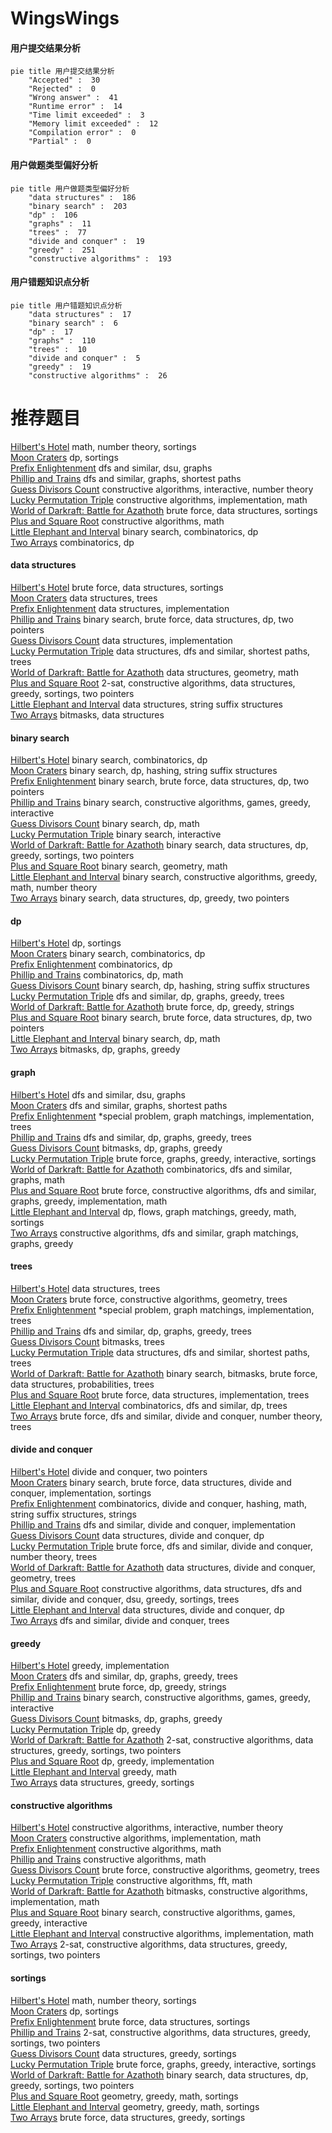 # WingsWings
<!-- tabs:start -->
#### **用户提交结果分析**

```mermaid
pie title 用户提交结果分析
    "Accepted" :  30
    "Rejected" :  0
    "Wrong answer" :  41
    "Runtime error" :  14
    "Time limit exceeded" :  3
    "Memory limit exceeded" :  12
    "Compilation error" :  0
    "Partial" :  0
```
#### **用户做题类型偏好分析**

```mermaid
pie title 用户做题类型偏好分析
    "data structures" :  186
    "binary search" :  203
    "dp" :  106
    "graphs" :  11
    "trees" :  77
    "divide and conquer" :  19
    "greedy" :  251
    "constructive algorithms" :  193
```
#### **用户错题知识点分析**

```mermaid
pie title 用户错题知识点分析
    "data structures" :  17
    "binary search" :  6
    "dp" :  17
    "graphs" :  110
    "trees" :  10
    "divide and conquer" :  5
    "greedy" :  19
    "constructive algorithms" :  26
```
<!-- tabs:end -->
# 推荐题目
[Hilbert's Hotel](http://codeforces.com/problemset/problem/1344/A)		math,
                        number theory,
                        sortings		  
[Moon Craters](http://codeforces.com/problemset/problem/39/C)		dp,
                        sortings		  
[Prefix Enlightenment](https://codeforces.com/contest/1291/problem/E)		dfs and similar,
                        dsu,
                        graphs		  
[Phillip and Trains](http://codeforces.com/problemset/problem/585/B)		dfs and similar,
                        graphs,
                        shortest paths		  
[Guess Divisors Count](http://codeforces.com/problemset/problem/1355/F)		constructive algorithms,
                        interactive,
                        number theory		  
[Lucky Permutation Triple](https://codeforces.com/contest/304/problem/C)		constructive algorithms,
                        implementation,
                        math		  
[World of Darkraft: Battle for Azathoth](https://codeforces.com/contest/1321/problem/E)		brute force,
                        data structures,
                        sortings		  
[Plus and Square Root](http://codeforces.com/problemset/problem/715/A)		constructive algorithms,
                        math		  
[Little Elephant and Interval](https://codeforces.com/contest/205/problem/C)		binary search,
                        combinatorics,
                        dp		  
[Two Arrays](http://codeforces.com/problemset/problem/1288/C)		combinatorics,
                        dp		  
<!-- tabs:start -->
#### **data structures**
[Hilbert's Hotel](https://codeforces.com/contest/1321/problem/E)		brute force,
                        data structures,
                        sortings		  
[Moon Craters](http://codeforces.com/problemset/problem/226/E)		data structures,
                        trees		  
[Prefix Enlightenment](http://codeforces.com/problemset/problem/44/G)		data structures,
                        implementation		  
[Phillip and Trains](http://codeforces.com/problemset/problem/466/C)		binary search,
                        brute force,
                        data structures,
                        dp,
                        two pointers		  
[Guess Divisors Count](http://codeforces.com/problemset/problem/1252/C)		data structures,
                        implementation		  
[Lucky Permutation Triple](http://codeforces.com/problemset/problem/1304/E)		data structures,
                        dfs and similar,
                        shortest paths,
                        trees		  
[World of Darkraft: Battle for Azathoth](http://codeforces.com/problemset/problem/650/A)		data structures,
                        geometry,
                        math		  
[Plus and Square Root](http://codeforces.com/problemset/problem/1503/D)		2-sat,
                        constructive algorithms,
                        data structures,
                        greedy,
                        sortings,
                        two pointers		  
[Little Elephant and Interval](http://codeforces.com/problemset/problem/741/E)		data structures,
                        string suffix structures		  
[Two Arrays](http://codeforces.com/problemset/problem/242/E)		bitmasks,
                        data structures		  
#### **binary search**
[Hilbert's Hotel](https://codeforces.com/contest/205/problem/C)		binary search,
                        combinatorics,
                        dp		  
[Moon Craters](http://codeforces.com/problemset/problem/822/E)		binary search,
                        dp,
                        hashing,
                        string suffix structures		  
[Prefix Enlightenment](http://codeforces.com/problemset/problem/466/C)		binary search,
                        brute force,
                        data structures,
                        dp,
                        two pointers		  
[Phillip and Trains](http://codeforces.com/problemset/problem/896/B)		binary search,
                        constructive algorithms,
                        games,
                        greedy,
                        interactive		  
[Guess Divisors Count](http://codeforces.com/problemset/problem/883/D)		binary search,
                        dp,
                        math		  
[Lucky Permutation Triple](http://codeforces.com/problemset/problem/1486/C1)		binary search,
                        interactive		  
[World of Darkraft: Battle for Azathoth](http://codeforces.com/problemset/problem/1257/D)		binary search,
                        data structures,
                        dp,
                        greedy,
                        sortings,
                        two pointers		  
[Plus and Square Root](http://codeforces.com/problemset/problem/1100/C)		binary search,
                        geometry,
                        math		  
[Little Elephant and Interval](http://codeforces.com/problemset/problem/1474/B)		binary search,
                        constructive algorithms,
                        greedy,
                        math,
                        number theory		  
[Two Arrays](http://codeforces.com/problemset/problem/1492/C)		binary search,
                        data structures,
                        dp,
                        greedy,
                        two pointers		  
#### **dp**
[Hilbert's Hotel](http://codeforces.com/problemset/problem/39/C)		dp,
                        sortings		  
[Moon Craters](https://codeforces.com/contest/205/problem/C)		binary search,
                        combinatorics,
                        dp		  
[Prefix Enlightenment](http://codeforces.com/problemset/problem/1288/C)		combinatorics,
                        dp		  
[Phillip and Trains](http://codeforces.com/problemset/problem/212/C)		combinatorics,
                        dp,
                        math		  
[Guess Divisors Count](http://codeforces.com/problemset/problem/822/E)		binary search,
                        dp,
                        hashing,
                        string suffix structures		  
[Lucky Permutation Triple](http://codeforces.com/problemset/problem/982/C)		dfs and similar,
                        dp,
                        graphs,
                        greedy,
                        trees		  
[World of Darkraft: Battle for Azathoth](http://codeforces.com/problemset/problem/766/C)		brute force,
                        dp,
                        greedy,
                        strings		  
[Plus and Square Root](http://codeforces.com/problemset/problem/466/C)		binary search,
                        brute force,
                        data structures,
                        dp,
                        two pointers		  
[Little Elephant and Interval](http://codeforces.com/problemset/problem/883/D)		binary search,
                        dp,
                        math		  
[Two Arrays](http://codeforces.com/problemset/problem/1340/B)		bitmasks,
                        dp,
                        graphs,
                        greedy		  
#### **graph**
[Hilbert's Hotel](https://codeforces.com/contest/1291/problem/E)		dfs and similar,
                        dsu,
                        graphs		  
[Moon Craters](http://codeforces.com/problemset/problem/585/B)		dfs and similar,
                        graphs,
                        shortest paths		  
[Prefix Enlightenment](http://codeforces.com/problemset/problem/290/C)		*special problem,
                        graph matchings,
                        implementation,
                        trees		  
[Phillip and Trains](http://codeforces.com/problemset/problem/982/C)		dfs and similar,
                        dp,
                        graphs,
                        greedy,
                        trees		  
[Guess Divisors Count](http://codeforces.com/problemset/problem/1340/B)		bitmasks,
                        dp,
                        graphs,
                        greedy		  
[Lucky Permutation Triple](http://codeforces.com/problemset/problem/1498/E)		brute force,
                        graphs,
                        greedy,
                        interactive,
                        sortings		  
[World of Darkraft: Battle for Azathoth](http://codeforces.com/problemset/problem/711/D)		combinatorics,
                        dfs and similar,
                        graphs,
                        math		  
[Plus and Square Root](http://codeforces.com/problemset/problem/1487/C)		brute force,
                        constructive algorithms,
                        dfs and similar,
                        graphs,
                        greedy,
                        implementation,
                        math		  
[Little Elephant and Interval](http://codeforces.com/problemset/problem/1437/C)		dp,
                        flows,
                        graph matchings,
                        greedy,
                        math,
                        sortings		  
[Two Arrays](http://codeforces.com/problemset/problem/1470/D)		constructive algorithms,
                        dfs and similar,
                        graph matchings,
                        graphs,
                        greedy		  
#### **trees**
[Hilbert's Hotel](http://codeforces.com/problemset/problem/226/E)		data structures,
                        trees		  
[Moon Craters](http://codeforces.com/problemset/problem/452/B)		brute force,
                        constructive algorithms,
                        geometry,
                        trees		  
[Prefix Enlightenment](http://codeforces.com/problemset/problem/290/C)		*special problem,
                        graph matchings,
                        implementation,
                        trees		  
[Phillip and Trains](http://codeforces.com/problemset/problem/982/C)		dfs and similar,
                        dp,
                        graphs,
                        greedy,
                        trees		  
[Guess Divisors Count](http://codeforces.com/problemset/problem/792/D)		bitmasks,
                        trees		  
[Lucky Permutation Triple](http://codeforces.com/problemset/problem/1304/E)		data structures,
                        dfs and similar,
                        shortest paths,
                        trees		  
[World of Darkraft: Battle for Azathoth](http://codeforces.com/problemset/problem/1479/D)		binary search,
                        bitmasks,
                        brute force,
                        data structures,
                        probabilities,
                        trees		  
[Plus and Square Root](http://codeforces.com/problemset/problem/1511/C)		brute force,
                        data structures,
                        implementation,
                        trees		  
[Little Elephant and Interval](http://codeforces.com/problemset/problem/1499/F)		combinatorics,
                        dfs and similar,
                        dp,
                        trees		  
[Two Arrays](http://codeforces.com/problemset/problem/1491/E)		brute force,
                        dfs and similar,
                        divide and conquer,
                        number theory,
                        trees		  
#### **divide and conquer**
[Hilbert's Hotel](http://codeforces.com/problemset/problem/364/E)		divide and conquer,
                        two pointers		  
[Moon Craters](http://codeforces.com/problemset/problem/1461/D)		binary search,
                        brute force,
                        data structures,
                        divide and conquer,
                        implementation,
                        sortings		  
[Prefix Enlightenment](http://codeforces.com/problemset/problem/1466/G)		combinatorics,
                        divide and conquer,
                        hashing,
                        math,
                        string suffix structures,
                        strings		  
[Phillip and Trains](http://codeforces.com/problemset/problem/1490/D)		dfs and similar,
                        divide and conquer,
                        implementation		  
[Guess Divisors Count](https://codeforces.com/contest/1483/problem/C)		data structures,
                        divide and conquer,
                        dp		  
[Lucky Permutation Triple](http://codeforces.com/problemset/problem/1491/E)		brute force,
                        dfs and similar,
                        divide and conquer,
                        number theory,
                        trees		  
[World of Darkraft: Battle for Azathoth](http://codeforces.com/problemset/problem/1303/G)		data structures,
                        divide and conquer,
                        geometry,
                        trees		  
[Plus and Square Root](http://codeforces.com/problemset/problem/1494/D)		constructive algorithms,
                        data structures,
                        dfs and similar,
                        divide and conquer,
                        dsu,
                        greedy,
                        sortings,
                        trees		  
[Little Elephant and Interval](http://codeforces.com/problemset/problem/1482/E)		data structures,
                        divide and conquer,
                        dp		  
[Two Arrays](http://codeforces.com/problemset/problem/566/C)		dfs and similar,
                        divide and conquer,
                        trees		  
#### **greedy**
[Hilbert's Hotel](http://codeforces.com/problemset/problem/387/C)		greedy,
                        implementation		  
[Moon Craters](http://codeforces.com/problemset/problem/982/C)		dfs and similar,
                        dp,
                        graphs,
                        greedy,
                        trees		  
[Prefix Enlightenment](http://codeforces.com/problemset/problem/766/C)		brute force,
                        dp,
                        greedy,
                        strings		  
[Phillip and Trains](http://codeforces.com/problemset/problem/896/B)		binary search,
                        constructive algorithms,
                        games,
                        greedy,
                        interactive		  
[Guess Divisors Count](http://codeforces.com/problemset/problem/1340/B)		bitmasks,
                        dp,
                        graphs,
                        greedy		  
[Lucky Permutation Triple](https://codeforces.com/contest/1277/problem/C)		dp,
                        greedy		  
[World of Darkraft: Battle for Azathoth](http://codeforces.com/problemset/problem/1503/D)		2-sat,
                        constructive algorithms,
                        data structures,
                        greedy,
                        sortings,
                        two pointers		  
[Plus and Square Root](https://codeforces.com/contest/1397/problem/E)		dp,
                        greedy,
                        implementation		  
[Little Elephant and Interval](http://codeforces.com/problemset/problem/883/M)		greedy,
                        math		  
[Two Arrays](http://codeforces.com/problemset/problem/1310/A)		data structures,
                        greedy,
                        sortings		  
#### **constructive algorithms**
[Hilbert's Hotel](http://codeforces.com/problemset/problem/1355/F)		constructive algorithms,
                        interactive,
                        number theory		  
[Moon Craters](https://codeforces.com/contest/304/problem/C)		constructive algorithms,
                        implementation,
                        math		  
[Prefix Enlightenment](http://codeforces.com/problemset/problem/715/A)		constructive algorithms,
                        math		  
[Phillip and Trains](http://codeforces.com/problemset/problem/737/F)		constructive algorithms,
                        math		  
[Guess Divisors Count](http://codeforces.com/problemset/problem/452/B)		brute force,
                        constructive algorithms,
                        geometry,
                        trees		  
[Lucky Permutation Triple](http://codeforces.com/problemset/problem/286/E)		constructive algorithms,
                        fft,
                        math		  
[World of Darkraft: Battle for Azathoth](http://codeforces.com/problemset/problem/734/F)		bitmasks,
                        constructive algorithms,
                        implementation,
                        math		  
[Plus and Square Root](http://codeforces.com/problemset/problem/896/B)		binary search,
                        constructive algorithms,
                        games,
                        greedy,
                        interactive		  
[Little Elephant and Interval](http://codeforces.com/problemset/problem/11/A)		constructive algorithms,
                        implementation,
                        math		  
[Two Arrays](http://codeforces.com/problemset/problem/1503/D)		2-sat,
                        constructive algorithms,
                        data structures,
                        greedy,
                        sortings,
                        two pointers		  
#### **sortings**
[Hilbert's Hotel](http://codeforces.com/problemset/problem/1344/A)		math,
                        number theory,
                        sortings		  
[Moon Craters](http://codeforces.com/problemset/problem/39/C)		dp,
                        sortings		  
[Prefix Enlightenment](https://codeforces.com/contest/1321/problem/E)		brute force,
                        data structures,
                        sortings		  
[Phillip and Trains](http://codeforces.com/problemset/problem/1503/D)		2-sat,
                        constructive algorithms,
                        data structures,
                        greedy,
                        sortings,
                        two pointers		  
[Guess Divisors Count](http://codeforces.com/problemset/problem/1310/A)		data structures,
                        greedy,
                        sortings		  
[Lucky Permutation Triple](http://codeforces.com/problemset/problem/1498/E)		brute force,
                        graphs,
                        greedy,
                        interactive,
                        sortings		  
[World of Darkraft: Battle for Azathoth](http://codeforces.com/problemset/problem/1257/D)		binary search,
                        data structures,
                        dp,
                        greedy,
                        sortings,
                        two pointers		  
[Plus and Square Root](https://codeforces.com/contest/1496/problem/C)		geometry,
                        greedy,
                        math,
                        sortings		  
[Little Elephant and Interval](http://codeforces.com/problemset/problem/1495/A)		geometry,
                        greedy,
                        math,
                        sortings		  
[Two Arrays](http://codeforces.com/problemset/problem/1497/A)		brute force,
                        data structures,
                        greedy,
                        sortings		  
<!-- tabs:end -->
